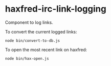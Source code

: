 haxfred-irc-link-logging
==============================

Component to log links.

To convert the current logged links:

```shell
node bin/convert-to-db.js
```

To open the most recent link on haxfred:

```shell
node bin/hax-open.js
```
